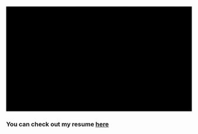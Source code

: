 ![Hey there, I'm Chirag. I'm a Data Scientist, a coder and a runner. Check out my work](https://github.com/chirag-jhamb/chirag-jhamb/raw/master/git_hi_there.gif)

### You can check out my resume [here](http://bit.ly/git-cv)


<!--
**chirag-jhamb/chirag-jhamb** is a ✨ _special_ ✨ repository because its `README.md` (this file) appears on your GitHub profile.

Here are some ideas to get you started:

- 🔭 I’m currently working on ...
- 🌱 I’m currently learning ...
- 👯 I’m looking to collaborate on ...
- 🤔 I’m looking for help with ...
- 💬 Ask me about ...
- 📫 How to reach me: ...
- 😄 Pronouns: ...
- ⚡ Fun fact: ...
-->
